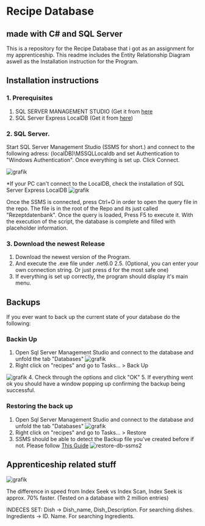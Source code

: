 # Recipe Database
## made with C# and SQL Server
This is a repository for the Recipe Database that i got as an assignment for my apprenticeship. This readme includes the Entity Relationship Diagram aswell as the Installation instruction for the Program.

## Installation instructions
### 1. Prerequisites
1. SQL SERVER MANAGEMENT STUDIO (Get it from [here](https://pages.github.com/](https://learn.microsoft.com/de-de/sql/ssms/download-sql-server-management-studio-ssms?view=sql-server-ver16))
2. SQL Server Express LocalDB (Get it from [here](https://learn.microsoft.com/en-us/sql/database-engine/configure-windows/sql-server-express-localdb?view=sql-server-ver16))

### 2. SQL Server.
Start SQL Server Management Studio (SSMS for short.) and connect to the following adress: (localDB)\MSSQLLocaldb and set Authentication to "Windows Authentication". 
Once everything is set up. Click Connect.

![grafik](https://github.com/Kl3XY/SPIAZUBI_Rezeptdatenbank/assets/147717328/f19fd612-6008-4b17-9b39-dbc2f976acea)

*If your PC can't connect to the LocalDB, check the installation of SQL Server Express LocalDB
![grafik](https://github.com/Kl3XY/SPIAZUBI_Rezeptdatenbank/assets/147717328/f88a0a80-f23e-4d10-a587-fa373163c46e)

Once the SSMS is connected, press Ctrl+O in order to open the query file in the repo. The file is in the root of the Repo and its just called "Rezeptdatenbank".
Once the query is loaded, Press F5 to execute it.
With the execution of the script, the database is complete and filled with placeholder information.

### 3. Download the newest Release
1. Download the newest version of the Program.
2. And execute the .exe file under .net6.0
2.5. (Optional, you can enter your own connection string. Or just press d for the most safe one)
4. If everything is set up correctly, the program should display it's main menu.

## Backups
If you ever want to back up the current state of your database do the following:

### Backin Up
1. Open Sql Server Management Studio and connect to the database and unfold the tab "Databases"
![grafik](https://github.com/Kl3XY/SPIAZUBI_Rezeptdatenbank/assets/147717328/acb637db-6143-463c-90b9-bd6dee15188b)
2. Right click on "recipes" and go to Tasks... > Back Up

![grafik](https://github.com/Kl3XY/SPIAZUBI_Rezeptdatenbank/assets/147717328/cd81a7cd-eeb1-4d3b-ac2d-3c0a6d748b74)
4. Check through the options and click "OK"
5. If everything went ok you should have a window popping up confirming the backup being successful.

### Restoring the back up
1. Open Sql Server Management Studio and connect to the database and unfold the tab "Databases"
![grafik](https://github.com/Kl3XY/SPIAZUBI_Rezeptdatenbank/assets/147717328/acb637db-6143-463c-90b9-bd6dee15188b)
2. Right click on "recipes" and go to Tasks... > Restore
3. SSMS should be able to detect the Backup file you've created before if not. Please follow [This Guide](https://learn.microsoft.com/en-us/sql/relational-databases/backup-restore/quickstart-backup-restore-database?view=sql-server-ver16&tabs=ssms)
![restore-db-ssms2](https://github.com/Kl3XY/SPIAZUBI_Rezeptdatenbank/assets/147717328/ac446a6d-9245-4007-bdfb-0ab908837279)




## Apprenticeship related stuff
![grafik](https://github.com/Kl3XY/SPIAZUBI_Rezeptdatenbank/assets/147717328/689150bd-bfc6-47ab-9aab-c9b621ec873c)

The difference in speed from Index Seek vs Index Scan, Index Seek is approx. 70% faster. (Tested on a database with 2 million entries)

INDECES SET:
Dish -> Dish_name, Dish_Description. For searching dishes.
Ingredients -> ID. Name. For searching Ingredients.
